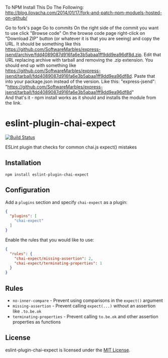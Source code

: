 To NPM Install This Do The Following:
http://blog.ilovacha.com/2014/01/17/fork-and-patch-npm-moduels-hosted-on-github/

Go to fork's page
Go to commits
On the right side of the commit you want to use click "Browse code"
On the browse code page right-click on "Download ZIP" button (or whatever it is that you are seeing) and copy the URL. It should be something like this https://github.com/SoftwareMarbles/express-jsend/archive/fdd4089087d916fa6e3b5abaa1ff9dd9ea96df8d.zip.
Edit that URL replacing archive with tarball and removing the .zip extension. You should end up with something like https://github.com/SoftwareMarbles/express-jsend/tarball/fdd4089087d916fa6e3b5abaa1ff9dd9ea96df8d.
Paste that into your package.json instead of the version. Like this:
"express-jsend": "https://github.com/SoftwareMarbles/express-jsend/tarball/fdd4089087d916fa6e3b5abaa1ff9dd9ea96df8d"  
And that's it - npm install works as it should and installs the module from the link.

# eslint-plugin-chai-expect

[![Build Status](https://img.shields.io/travis/Turbo87/eslint-plugin-chai-expect/master.svg)](https://travis-ci.org/Turbo87/eslint-plugin-chai-expect)

ESLint plugin that checks for common chai.js expect() mistakes


## Installation

```
npm install eslint-plugin-chai-expect
```


## Configuration

Add a `plugins` section and specify `chai-expect` as a plugin:

```json
{
  "plugins": [
    "chai-expect"
  ]
}
```

Enable the rules that you would like to use:

```json
{
  "rules": {
    "chai-expect/missing-assertion": 2,
    "chai-expect/terminating-properties": 1
  }
}
```


## Rules

- `no-inner-compare` - Prevent using comparisons in the `expect()` argument
- `missing-assertion` - Prevent calling `expect(...)` without an assertion like `.to.be.ok`
- `terminating-properties` - Prevent calling `to.be.ok` and other assertion properties as functions


## License

eslint-plugin-chai-expect is licensed under the [MIT License](http://www.opensource.org/licenses/mit-license.php).
